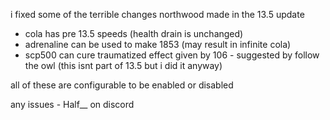 i fixed some of the terrible changes northwood made in the 13.5 update

- cola has pre 13.5 speeds (health drain is unchanged)
- adrenaline can be used to make 1853 (may result in infinite cola)
- scp500 can cure traumatized effect given by 106 - suggested by follow the owl (this isnt part of 13.5 but i did it anyway)

all of these are configurable to be enabled or disabled

any issues - Half__ on discord 
